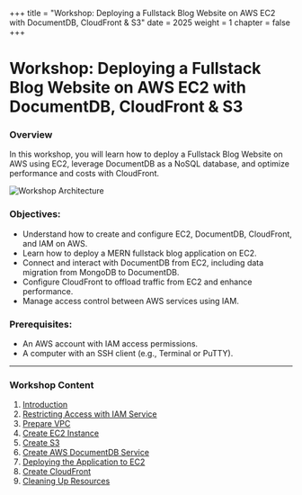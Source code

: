 +++
title = "Workshop: Deploying a Fullstack Blog Website on AWS EC2 with DocumentDB, CloudFront & S3"
date = 2025
weight = 1
chapter = false
+++

# Workshop: Deploying a Fullstack Blog Website on AWS EC2 with DocumentDB, CloudFront & S3

### Overview

In this workshop, you will learn how to deploy a Fullstack Blog Website on AWS using EC2, leverage DocumentDB as a NoSQL database, and optimize performance and costs with CloudFront.

![Workshop Architecture](/images/workshop_architecture.png)

### Objectives:

- Understand how to create and configure EC2, DocumentDB, CloudFront, and IAM on AWS.
- Learn how to deploy a MERN fullstack blog application on EC2.
- Connect and interact with DocumentDB from EC2, including data migration from MongoDB to DocumentDB.
- Configure CloudFront to offload traffic from EC2 and enhance performance.
- Manage access control between AWS services using IAM.

### Prerequisites:

- An AWS account with IAM access permissions.
- A computer with an SSH client (e.g., Terminal or PuTTY).

---

### Workshop Content

1. [Introduction](1-Introduction/)
2. [Restricting Access with IAM Service](2-restrict-access/)
3. [Prepare VPC](3-create-vpc-instance/)
4. [Create EC2 Instance](4-create-ec2-instance/)
5. [Create S3](5-create-s3-bucket/)
6. [Create AWS DocumentDB Service](6-create-documentdb/)
7. [Deploying the Application to EC2](7-deploy-the-application-to-ec2/)
8. [Create CloudFront](8-create-cloudfront/)
9. [Cleaning Up Resources](9-clean-up/)
